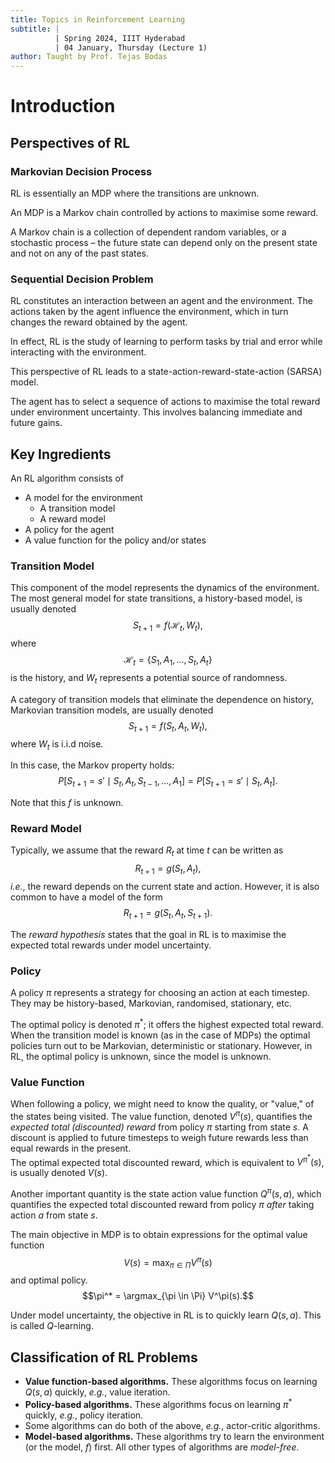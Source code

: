 ```yaml
---
title: Topics in Reinforcement Learning
subtitle: |
          | Spring 2024, IIIT Hyderabad
          | 04 January, Thursday (Lecture 1)
author: Taught by Prof. Tejas Bodas
---
```


# Introduction
## Perspectives of RL
### Markovian Decision Process
RL is essentially an MDP where the transitions are unknown.

An MDP is a Markov chain controlled by actions to maximise some reward.

A Markov chain is a collection of dependent random variables, or a stochastic process – the future state can depend only on the present state and not on any of the past states.

### Sequential Decision Problem
RL constitutes an interaction between an agent and the environment. The actions taken by the agent influence the environment, which in turn changes the reward obtained by the agent.

In effect, RL is the study of learning to perform tasks by trial and error while interacting with the environment.

This perspective of RL leads to a state-action-reward-state-action (SARSA) model.

The agent has to select a sequence of actions to maximise the total reward under environment uncertainty. This involves balancing immediate and future gains.

## Key Ingredients
An RL algorithm consists of

* A model for the environment
    * A transition model
    * A reward model
* A policy for the agent
* A value function for the policy and/or states

### Transition Model
This component of the model represents the dynamics of the environment. The most general model for state transitions, a history-based model, is usually denoted
$$S_{t+1} = f(\mathcal{H}_t, W_t),$$
where
$$\mathcal{H}_t = \{S_1, A_1, \dots, S_t, A_t\}$$
is the history, and $W_t$ represents a potential source of randomness.

A category of transition models that eliminate the dependence on history, Markovian transition models, are usually denoted
$$S_{t+1} = f(S_t, A_t, W_t),$$
where $W_t$ is i.i.d noise.

In this case, the Markov property holds:
$$P[S_{t+1} = s' \mid S_t, A_t, S_{t-1}, \dots, A_1] = P[S_{t+1} = s' \mid S_t, A_t].$$

Note that this $f$ is unknown.

### Reward Model
Typically, we assume that the reward $R_t$ at time $t$ can be written as
$$R_{t+1} = g(S_t, A_t),$$
*i.e.*, the reward depends on the current state and action. However, it is also common to have a model of the form
$$R_{t+1} = g(S_t, A_t, S_{t+1}).$$

The *reward hypothesis* states that the goal in RL is to maximise the expected total rewards under model uncertainty.

### Policy
A policy $\pi$ represents a strategy for choosing an action at each timestep. They may be history-based, Markovian, randomised, stationary, etc.

The optimal policy is denoted $\pi^*$; it offers the highest expected total reward.  
When the transition model is known (as in the case of MDPs) the optimal policies turn out to be Markovian, deterministic or stationary. However, in RL, the optimal policy is unknown, since the model is unknown.

### Value Function
When following a policy, we might need to know the quality, or "value," of the states being visited. The value function, denoted $V^\pi(s)$, quantifies the *expected total (discounted) reward* from policy $\pi$ starting from state $s$. A discount is applied to future timesteps to weigh future rewards less than equal rewards in the present.  
The optimal expected total discounted reward, which is equivalent to $V^{\pi^*}(s)$, is usually denoted $V(s)$.

Another important quantity is the state action value function $Q^\pi(s, a)$, which quantifies the expected total discounted reward from policy $\pi$ *after* taking action $a$ from state $s$.

The main objective in MDP is to obtain expressions for the optimal value function
$$V(s) = \max_{\pi \in \Pi} V^\pi(s)$$
and optimal policy.
$$\pi^* = \argmax_{\pi \in \Pi} V^\pi(s).$$

Under model uncertainty, the objective in RL is to quickly learn $Q(s, a)$. This is called $Q$-learning.

## Classification of RL Problems
* **Value function-based algorithms.** These algorithms focus on learning $Q(s, a)$ quickly, *e.g.*, value iteration.
* **Policy-based algorithms.** These algorithms focus on learning $\pi^*$ quickly, *e.g.*, policy iteration.
* Some algorithms can do both of the above, *e.g.*, actor-critic algorithms.
* **Model-based algorithms.** These algorithms try to learn the environment (or the model, $f$) first. All other types of algorithms are *model-free*.